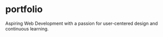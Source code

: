 # portfolio
Aspiring Web Development with a passion for user-centered design and continuous learning.
